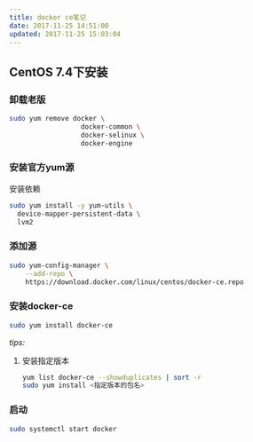 ```yaml
---
title: docker ce笔记
date: 2017-11-25 14:51:00
updated: 2017-11-25 15:03:04
---
```

## CentOS 7.4下安装

### 卸载老版

```bash
sudo yum remove docker \
                  docker-common \
                  docker-selinux \
                  docker-engine
```

### 安装官方yum源

安装依赖

```bash
sudo yum install -y yum-utils \
  device-mapper-persistent-data \
  lvm2
```

### 添加源

```bash
sudo yum-config-manager \
    --add-repo \
    https://download.docker.com/linux/centos/docker-ce.repo
```

### 安装docker-ce

```bash
sudo yum install docker-ce
```

*tips:*

1. 安装指定版本
    ```bash    
    yum list docker-ce --showduplicates | sort -r
    sudo yum install <指定版本的包名>
    ```

### 启动

```bash
sudo systemctl start docker
```